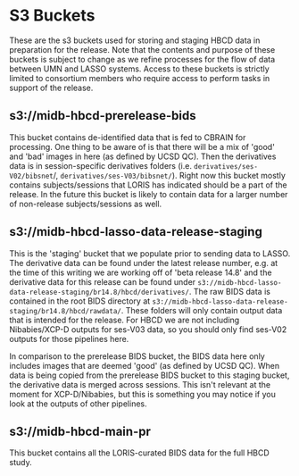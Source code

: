 # S3 Buckets

These are the s3 buckets used for storing and staging HBCD data in preparation for the release. Note that the contents and purpose of these buckets is subject to change as we refine processes for the flow of data between UMN and LASSO systems. Access to these buckets is strictly limited to consortium members who require access to perform tasks in support of the release.

## s3://midb-hbcd-prerelease-bids
This bucket contains de-identified data that is fed to CBRAIN for processing. One thing to be aware of is that there will be a mix of 'good' and 'bad' images in here (as defined by UCSD QC). Then the derivatives data is in session-specific derivatives folders (i.e. `derivatives/ses-V02/bibsnet`/, `derivatives/ses-V03/bibsnet/`). Right now this bucket mostly contains subjects/sessions that LORIS has indicated should be a part of the release. In the future this bucket is likely to contain data for a larger number of non-release subjects/sessions as well.

## s3://midb-hbcd-lasso-data-release-staging
This is the 'staging' bucket that we populate prior to sending data to LASSO. The derivative data can be found under the latest release number, e.g. at the time of this writing we are working off of 'beta release 14.8' and the derivative data for this release can be found under `s3://midb-hbcd-lasso-data-release-staging/br14.8/hbcd/derivatives/`. The raw BIDS data is contained in the root BIDS directory at `s3://midb-hbcd-lasso-data-release-staging/br14.8/hbcd/rawdata/`. These folders will only contain output data that is intended for the release. For HBCD we are not including Nibabies/XCP-D outputs for ses-V03 data, so you should only find ses-V02 outputs for those pipelines here. 

In comparison to the prerelease BIDS bucket, the BIDS data here only includes images that are deemed 'good' (as defined by UCSD QC). When data is being copied from the prerelease BIDS bucket to this staging bucket, the derivative data is merged across sessions. This isn't relevant at the moment for XCP-D/Nibabies, but this is something you may notice if you look at the outputs of other pipelines.

## s3://midb-hbcd-main-pr 
This bucket contains all the LORIS-curated BIDS data for the full HBCD study. 

